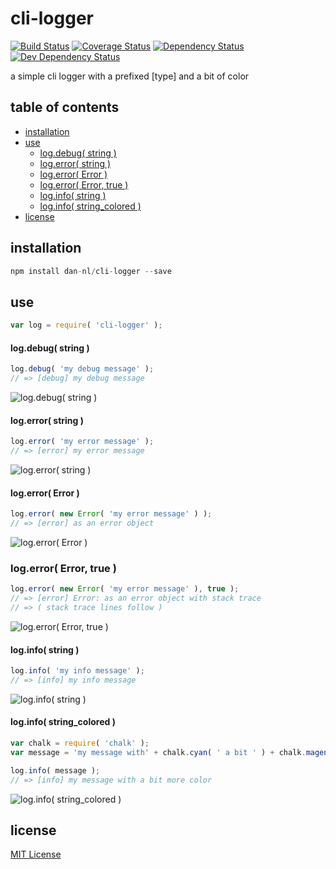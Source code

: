 # cli-logger
[![Build Status][travis-image]][travis-url] [![Coverage Status][coveralls-image]][coveralls-url] [![Dependency Status][david-dm-image]][david-dm-url] [![Dev Dependency Status][david-dm-dev-image]][david-dm-dev-url]

a simple cli logger with a prefixed [type] and a bit of color

## table of contents
* [installation](#installation)
* [use](#use)
    * [log.debug( string )](#logdebug-string-)
    * [log.error( string )](#logerror-string-)
    * [log.error( Error )](#logerror-error-)
    * [log.error( Error, true )](#logerror-error-true-)
    * [log.info( string )](#loginfo-string-)
    * [log.info( string_colored )](#loginfo-string_colored-)
* [license](#license)

## installation
```javascript
npm install dan-nl/cli-logger --save
```

## use
```javascript
var log = require( 'cli-logger' );
```
#### log.debug( string )
```javascript
log.debug( 'my debug message' );
// => [debug] my debug message
```
![log.debug( string )](/../snapshots/debug.png?raw=true)
#### log.error( string )
```javascript
log.error( 'my error message' ); 
// => [error] my error message
```
![log.error( string )](/../snapshots/error.png?raw=true)
#### log.error( Error )
```javascript
log.error( new Error( 'my error message' ) ); 
// => [error] as an error object
```
![log.error( Error )](/../snapshots/error-object.png?raw=true)
### log.error( Error, true )
```javascript
log.error( new Error( 'my error message' ), true );
// => [error] Error: as an error object with stack trace 
// => ( stack trace lines follow )
```
![log.error( Error, true )](/../snapshots/error-with-stacktrace.png?raw=true)
#### log.info( string )
```javascript
log.info( 'my info message' );
// => [info] my info message
```
![log.info( string )](/../snapshots/info.png?raw=true)
#### log.info( string_colored )
```javascript
var chalk = require( 'chalk' );
var message = 'my message with' + chalk.cyan( ' a bit ' ) + chalk.magenta( 'more color' );

log.info( message ); 
// => [info] my message with a bit more color
```
![log.info( string_colored )](/../snapshots/info-more-color.png?raw=true)
## license
[MIT License][mit-license]

[coveralls-image]: https://coveralls.io/repos/github/dan-nl/cli-logger/badge.svg?branch=master
[coveralls-url]: https://coveralls.io/github/dan-nl/cli-logger?branch=master
[david-dm-image]: https://david-dm.org/dan-nl/cli-logger.svg
[david-dm-url]: https://david-dm.org/dan-nl/cli-logger
[david-dm-dev-image]: https://david-dm.org/dan-nl/cli-logger/dev-status.svg
[david-dm-dev-url]: https://david-dm.org/dan-nl/cli-logger?type=dev
[mit-license]: https://raw.githubusercontent.com/dan-nl/cli-logger/master/license.txt
[travis-image]: https://travis-ci.org/dan-nl/cli-logger.svg?branch=master
[travis-url]: https://travis-ci.org/dan-nl/cli-logger
